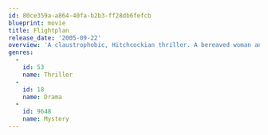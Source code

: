 ```yaml
---
id: 80ce359a-a864-40fa-b2b3-ff28db6fefcb
blueprint: movie
title: Flightplan
release_date: '2005-09-22'
overview: 'A claustrophobic, Hitchcockian thriller. A bereaved woman and her daughter are flying home from Berlin to America. At 30,000 feet the child vanishes and nobody admits she was ever on that plane.'
genres:
  -
    id: 53
    name: Thriller
  -
    id: 18
    name: Drama
  -
    id: 9648
    name: Mystery
---
```

